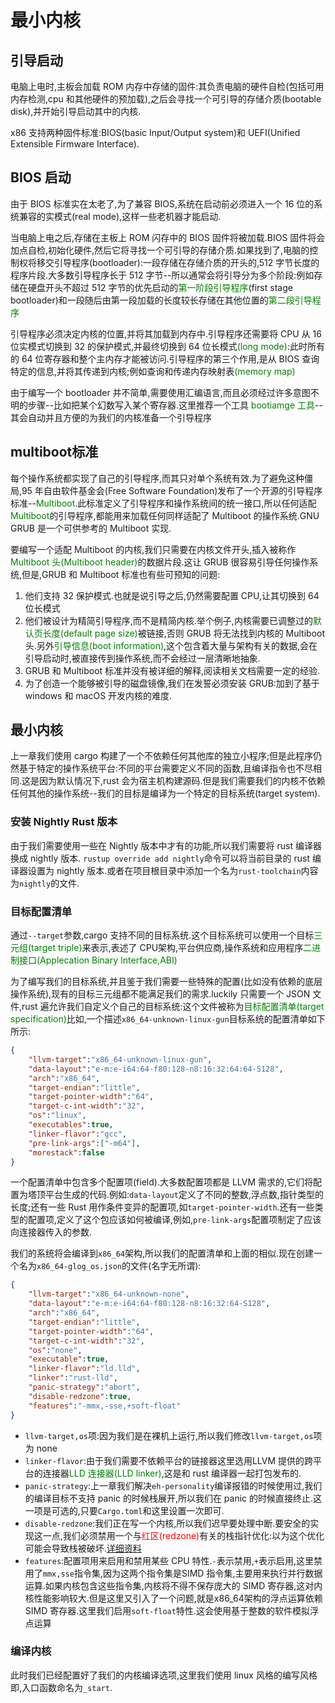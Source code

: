 # 最小内核

## 引导启动

电脑上电时,主板会加载 ROM 内存中存储的固件:其负责电脑的硬件自检(包括可用内存检测,cpu 和其他硬件的预加载),之后会寻找一个可引导的存储介质(bootable disk),并开始引导启动其中的内核.

x86 支持两种固件标准:BIOS(basic Input/Output system)和 UEFI(Unified Extensible Firmware Interface).

## BIOS 启动

由于 BIOS 标准实在太老了,为了兼容 BIOS,系统在启动前必须进入一个 16 位的系统兼容的实模式(real mode),这样一些老机器才能启动.

当电脑上电之后,存储在主板上 ROM 闪存中的 BIOS 固件将被加载.BIOS 固件将会加点自检,初始化硬件,然后它将寻找一个可引导的存储介质.如果找到了,电脑的控制权将移交引导程序(bootloader):一段存储在存储介质的开头的,512 字节长度的程序片段.大多数引导程序长于 512 字节--所以通常会将引导分为多个阶段:例如存储在硬盘开头不超过 512 字节的优先启动的<font color = green>第一阶段引导程序</font>(first stage bootloader)和一段随后由第一段加载的长度较长存储在其他位置的<font color = green>第二段引导程序</font>

引导程序必须决定内核的位置,并将其加载到内存中.引导程序还需要将 CPU 从 16 位实模式切换到 32 的保护模式,并最终切换到 64 位长模式<font color = green>(long mode)</font>:此时所有的 64 位寄存器和整个主内存才能被访问.引导程序的第三个作用,是从 BIOS 查询特定的信息,并将其传递到内核;例如查询和传递内存映射表<font color = green>(memory map)</font>

由于编写一个 bootloader 并不简单,需要使用汇编语言,而且必须经过许多意图不明的步骤--比如把某个幻数写入某个寄存器.这里推荐一个工具 <font color = green>bootiamge 工具</font>--其会自动并且方便的为我们的内核准备一个引导程序

## multiboot标准

每个操作系统都实现了自己的引导程序,而其只对单个系统有效.为了避免这种僵局,95 年自由软件基金会(Free Software Foundation)发布了一个开源的引导程序标准--<font color = green>Multiboot</font>.此标准定义了引导程序和操作系统间的统一接口,所以任何适配<font color = green>Multiboot</font>的引导程序,都能用来加载任何同样适配了 Multiboot 的操作系统.GNU GRUB 是一个可供参考的 Multiboot 实现.

要编写一个适配 Multiboot 的内核,我们只需要在内核文件开头,插入被称作<font color = green>Multiboot 头(Multiboot header)</font>的数据片段.这让 GRUB 很容易引导任何操作系统,但是,GRUB 和 Multiboot 标准也有些可预知的问题:
1. 他们支持 32 保护模式.也就是说引导之后,仍然需要配置 CPU,让其切换到 64 位长模式
2. 他们被设计为精简引导程序,而不是精简内核.举个例子,内核需要已调整过的<font color = green>默认页长度(default page size)</font>被链接,否则 GRUB 将无法找到内核的 Multiboot 头.另外<font color = green>引导信息(boot information)</font>,这个包含着大量与架构有关的数据,会在引导启动时,被直接传到操作系统,而不会经过一层清晰地抽象.
3. GRUB 和 Multiboot 标准并没有被详细的解释,阅读相关文档需要一定的经验.
4. 为了创造一个能够被引导的磁盘镜像,我们在发誓必须安装 GRUB:加到了基于 windows 和 macOS 开发内核的难度.

## 最小内核

上一章我们使用 cargo 构建了一个不依赖任何其他库的独立小程序;但是此程序仍然基于特定的操作系统平台:不同的平台需要定义不同的函数,且编译指令也不尽相同.这是因为默认情况下,rust 会为宿主机构建源码.但是我们需要我们的内核不依赖任何其他的操作系统--我们的目标是编译为一个特定的目标系统(target system).

### 安装 Nightly Rust 版本
由于我们需要使用一些在 Nightly 版本中才有的功能,所以我们需要将 rust 编译器换成 nightly 版本.
`rustup override add nightly`命令可以将当前目录的 rust 编译器设置为 nightly 版本.或者在项目根目录中添加一个名为`rust-toolchain`内容为`nightly`的文件.

### 目标配置清单

通过`--target`参数,cargo 支持不同的目标系统.这个目标系统可以使用一个目标<font color = green>三元组(target triple)</font>来表示,表述了 CPU架构,平台供应商,操作系统和应用程序<font color = green>二进制接口(Applecation Binary Interface,ABI)</font>

为了编写我们的目标系统,并且鉴于我们需要一些特殊的配置(比如没有依赖的底层操作系统),现有的目标三元组都不能满足我们的需求.luckily 只需要一个 JSON 文件,rust 遍允许我们自定义个自己的目标系统:这个文件被称为<font color = green>目标配置清单(target specification)</font>比如,一个描述`x86_64-unknown-linux-gun`目标系统的配置清单如下所示:

```json
{
    "llvm-target":"x86_64-unknown-linux-gun",
    "data-layout":"e-m:e-i64:64-f80:128-n8:16:32:64:64-S128",
    "arch":"x86_64",
    "target-endian":"little",
    "target-pointer-width":"64",
    "target-c-int-width":"32",
    "os":"linux",
    "executables":true,
    "linker-flavor":"gcc",
    "pre-link-args":["-m64"],
    "morestack":false
}
```

一个配置清单中包含多个配置项(field).大多数配置项都是 LLVM 需求的,它们将配置为塔顶平台生成的代码.例如:`data-layout`定义了不同的整数,浮点数,指针类型的长度;还有一些 Rust 用作条件变异的配置项,如`target-pointer-width`.还有一些类型的配置项,定义了这个包应该如何被编译,例如,`pre-link-args`配置项制定了应该向连接器传入的参数.

我们的系统将会编译到`x86_64`架构,所以我们的配置清单和上面的相似.现在创建一个名为`x86_64-glog_os.json`的文件(名字无所谓):

```json
{
    "llvm-target":"x86_64-unknown-none",
    "data-layout":"e-m:e-i64:64-f80:128-n8:16:32:64-S128",
    "arch":"x86_64",
    "target-endian":"little",
    "target-pointer-width":"64",
    "target-c-int-width":"32",
    "os":"none",
    "executable":true,
    "linker-flavor":"ld.lld",
    "linker":"rust-lld",
    "panic-strategy":"abort",
    "disable-redzone":true,
    "features":"-mmx,-sse,+soft-float"
}
```
- `llvm-target,os`项:因为我们是在裸机上运行,所以我们修改`llvm-target,os`项为 none
- `linker-flavor`:由于我们需要不依赖平台的链接器这里选用LLVM 提供的跨平台的连接器<font color = green>LLD 连接器(LLD linker)</font>,这是和 rust 编译器一起打包发布的.
- `panic-strategy`:上一章我们解决`eh-personality`编译报错的时候使用过,我们的编译目标不支持 panic 的时候栈展开,所以我们在 panic 的时候直接终止.这一项是可选的,只要`Cargo.toml`和这里设置一次即可.
- `disable-redzone`:我们正在写一个内核,所以我们迟早要处理中断.要安全的实现这一点,我们必须禁用一个与<font color = red>红区(redzone)</font>有关的栈指针优化:以为这个优化可能会导致栈被破坏.[详细资料](https://os.phil-opp.com/zh-CN/red-zone/)
- `features`:配置项用来启用和禁用某些 CPU 特性.`-`表示禁用,`+`表示启用,这里禁用了`mmx,sse`指令集,因为这两个指令集是SIMD 指令集,主要用来执行并行数据运算.如果内核包含这些指令集,内核将不得不保存庞大的 SIMD 寄存器,这对内核性能影响较大.但是这里又引入了一个问题,就是x86_64架构的浮点运算依赖 SIMD 寄存器.这里我们启用`soft-float`特性.这会使用基于整数的软件模拟浮点运算

### 编译内核

此时我们已经配置好了我们的内核编译选项,这里我们使用 linux 风格的编写风格即,入口函数命名为`_start`.



